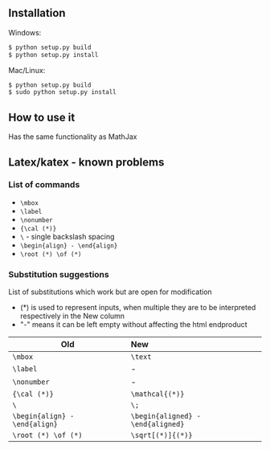 ## Installation

Windows:

```bash
$ python setup.py build
$ python setup.py install
```

Mac/Linux:

```bash
$ python setup.py build
$ sudo python setup.py install
```

## How to use it

Has the same functionality as MathJax

## Latex/katex - known problems
### List of commands
- `\mbox`
- `\label`
- `\nonumber`
- `{\cal (*)}`
- `\` - single backslash spacing
- `\begin{align} - \end{align}`
- `\root (*) \of (*)`

### Substitution suggestions
List of substitutions which work but are open for modification
- (*) is used to represent inputs, when multiple they are to be interpreted respectively in the New column
- "-" means it can be left empty without affecting the html endproduct

<center>

| Old        | New           |
| ------------- |:--------------|
| `\mbox`      | `\text` |
| `\label`      | -      |
| `\nonumber` | -      |
| `{\cal (*)}` | `\mathcal{(*)}`      |
| ` \ ` | ` \; `      |
| `\begin{align} - \end{align}` | `\begin{aligned} - \end{aligned}`      |
| `\root (*) \of (*)` | `\sqrt[(*)]{(*)}`      |

</center>
